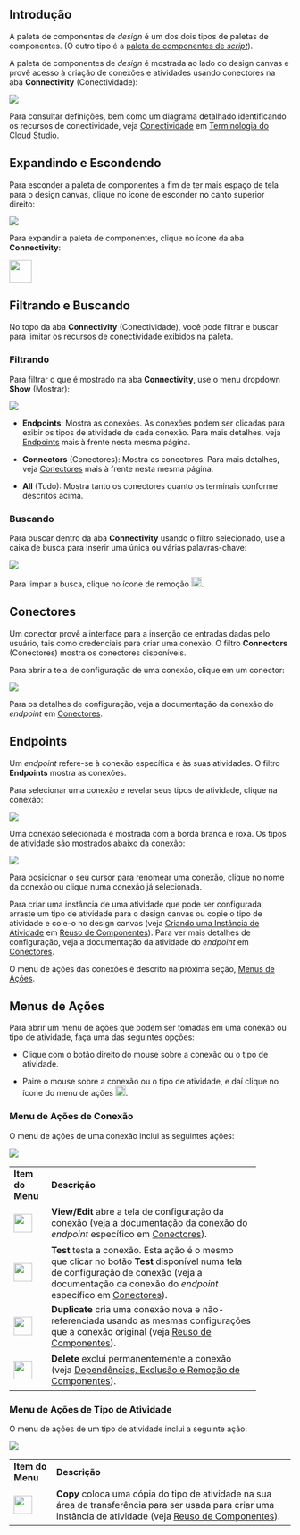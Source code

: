 [//]: # (Paleta de Componentes de *Design*)
[//]: # (This is a translation of Version 5, published on October 20, 2021.)

## Introdução

A paleta de componentes de *design* é um dos dois tipos de paletas de
componentes. (O outro tipo é a [paleta de componentes de
*script*](https://success.jitterbit.com/display/CS/Script+Component+Palette?showLanguage=pt_BR)).

A paleta de componentes de *design* é mostrada ao lado do design canvas
e provê acesso à criação de conexões e atividades usando conectores na
aba **Connectivity** (Conectividade):

<span class="confluence-embedded-file-wrapper"><img
src="https://docs-source.jitterbit.com/cs/component-palette/connectivity/all_amazon-s3_activities.png"
class="confluence-embedded-image confluence-external-resource"
data-image-src="https://docs-source.jitterbit.com/cs/component-palette/connectivity/all_amazon-s3_activities.png" /></span>

Para consultar definições, bem como um diagrama detalhado identificando
os recursos de conectividade, veja [Conectividade](https://success.jitterbit.com/display/CS/Cloud+Studio+Terminology#CloudStudioTerminology-connectivity?showLanguage=pt_BR) em
[Terminologia do Cloud Studio](https://success.jitterbit.com/display/CS/Cloud+Studio+Terminology?showLanguage=pt_BR).

## Expandindo e Escondendo

Para esconder a paleta de componentes a fim de ter mais espaço de tela
para o design canvas, clique no ícone de esconder no canto superior
direito:

<span
class="confluence-embedded-file-wrapper"><img src="https://docs-source.jitterbit.com/common/icons/collapse_2.png"
class="confluence-embedded-image confluence-external-resource"
data-image-src="https://docs-source.jitterbit.com/common/icons/collapse_2.png" /></span>

Para expandir a paleta de componentes, clique no ícone da aba
**Connectivity**:

<span
class="confluence-embedded-file-wrapper confluence-embedded-manual-size"><img
src="https://docs-source.jitterbit.com/common/icons/tab_connectivity.png"
class="confluence-embedded-image confluence-external-resource"
data-image-src="https://docs-source.jitterbit.com/common/icons/tab_connectivity.png"
height="40" /></span>

## Filtrando e Buscando

No topo da aba **Connectivity** (Conectividade), você pode filtrar e
buscar para limitar os recursos de conectividade exibidos na paleta.

### Filtrando

Para filtrar o que é mostrado na aba **Connectivity**, use o menu
dropdown **Show** (Mostrar):

<span class="confluence-embedded-file-wrapper"><img
src="https://docs-source.jitterbit.com/cs/component-palette/connectivity/show.png"
class="confluence-embedded-image confluence-external-resource"
data-image-src="https://docs-source.jitterbit.com/cs/component-palette/connectivity/show.png" /></span>

-   **Endpoints**: Mostra as conexões. As conexões podem ser clicadas
    para exibir os tipos de atividade de cada conexão. Para mais
    detalhes, veja [Endpoints](#DesignComponentPalette-endpoints) mais à frente nesta mesma página.

-   **Connectors** (Conectores): Mostra os conectores. Para mais
    detalhes, veja [Conectores](#DesignComponentPalette-connectors) mais à frente nesta mesma página.

-   **All** (Tudo): Mostra tanto os conectores quanto os terminais
    conforme descritos acima.

### Buscando

Para buscar dentro da aba **Connectivity** usando o filtro selecionado,
use a caixa de busca para inserir uma única ou várias palavras-chave:

<span class="confluence-embedded-file-wrapper"><img
src="https://docs-source.jitterbit.com/cs/component-palette/connectivity/all_amazon_search.png"
class="confluence-embedded-image confluence-external-resource"
data-image-src="https://docs-source.jitterbit.com/cs/component-palette/connectivity/all_amazon_search.png" /></span>

Para limpar a busca, clique no ícone de remoção
<span
class="confluence-embedded-file-wrapper confluence-embedded-manual-size"><img src="https://docs-source.jitterbit.com/common/icons/close_10.png"
class="confluence-embedded-image confluence-external-resource"
data-image-src="https://docs-source.jitterbit.com/common/icons/close_10.png"
height="18" /></span>.


## <span id="DesignComponentPalette-connectors" class="confluence-anchor-link conf-macro output-inline" hasbody="false" macro-name="anchor"> </span>Conectores

Um conector provê a interface para a inserção de entradas dadas pelo
usuário, tais como credenciais para criar uma conexão. O filtro
**Connectors** (Conectores) mostra os conectores disponíveis.

Para abrir a tela de configuração de uma conexão, clique em um conector:

<span class="confluence-embedded-file-wrapper"><img
src="https://docs-source.jitterbit.com/cs/component-palette/connectivity/connectors_amazon-s3.png"
class="confluence-embedded-image confluence-external-resource"
data-image-src="https://docs-source.jitterbit.com/cs/component-palette/connectivity/connectors_amazon-s3.png" /></span>

Para os detalhes de configuração, veja a documentação da conexão do
*endpoint* em [Conectores](https://success.jitterbit.com/display/CS/Connectors?showLanguage=pt_BR).

## Endpoints

Um *endpoint* refere-se à conexão específica e às suas atividades. O
filtro **Endpoints** mostra as conexões.

Para selecionar uma conexão e revelar seus tipos de atividade, clique na
conexão:

<span class="confluence-embedded-file-wrapper"><img
src="https://docs-source.jitterbit.com/cs/component-palette/connectivity/endpoints_amazon-s3_connection.png"
class="confluence-embedded-image confluence-external-resource"
data-image-src="https://docs-source.jitterbit.com/cs/component-palette/connectivity/endpoints_amazon-s3_connection.png" /></span>

Uma conexão selecionada é mostrada com a borda branca e roxa. Os tipos
de atividade são mostrados abaixo da conexão:

<span class="confluence-embedded-file-wrapper"><img
src="https://docs-source.jitterbit.com/cs/component-palette/connectivity/endpoints_amazon-s3_activities.png"
class="confluence-embedded-image confluence-external-resource"
data-image-src="https://docs-source.jitterbit.com/cs/component-palette/connectivity/endpoints_amazon-s3_activities.png" /></span>

Para posicionar o seu cursor para renomear uma conexão, clique no nome
da conexão ou clique numa conexão já selecionada.

Para criar uma instância de uma atividade que pode ser configurada,
arraste um tipo de atividade para o design canvas ou copie o tipo de
atividade e cole-o no design canvas (veja [Criando uma Instância de
Atividade](https://success.jitterbit.com/display/CS/Component+Reuse?showLanguage=pt_BR#ComponentReuse-creating-an-activity-instance) em [Reuso de Componentes](https://success.jitterbit.com/display/CS/Component+Reuse?showLanguage=pt_BR)). Para ver mais detalhes de
configuração, veja a documentação da atividade do *endpoint* em
[Conectores](https://success.jitterbit.com/display/CS/Connectors?showLanguage=pt_BR).

O menu de ações das conexões é descrito na próxima seção, [Menus de
Ações](#DesignComponentPalette-actions-menus).


## <span id="DesignComponentPalette-actions-menus" class="confluence-anchor-link conf-macro output-inline" hasbody="false" macro-name="anchor"> </span>Menus de Ações

Para abrir um menu de ações que podem ser tomadas em uma conexão ou tipo
de atividade, faça uma das seguintes opções:

-   Clique com o botão direito do mouse sobre a conexão ou o tipo de
    atividade.

-   Paire o mouse sobre a conexão ou o tipo de atividade, e daí clique
    no ícone do menu de ações
    <span
    class="confluence-embedded-file-wrapper confluence-embedded-manual-size"><img
    src="https://docs-source.jitterbit.com/common/icons/actions-menu_24.png"
    class="confluence-embedded-image confluence-external-resource"
    data-image-src="https://docs-source.jitterbit.com/common/icons/actions-menu_24.png"
    height="18" /></span>.

### Menu de Ações de Conexão

O menu de ações de uma conexão inclui as seguintes ações:

<span class="confluence-embedded-file-wrapper"><img
src="https://docs-source.jitterbit.com/cs/component-palette/connectivity/connection_actions-menu.png"
class="confluence-embedded-image confluence-external-resource"
data-image-src="https://docs-source.jitterbit.com/cs/component-palette/connectivity/connection_actions-menu.png" /></span>

<div class="table-wrap">

<table class="relative-table confluenceTable" style="width: 87.7076%;">
<colgroup>
<col style="width: 15%" />
<col style="width: 84%" />
</colgroup>
<tbody>
<tr class="header header">
<td><strong>Item do Menu</strong></td>
<td><strong>Descrição</strong></td>
</tr>
<tr class="odd odd">
<td class="confluenceTd"><div class="content-wrapper">
<p><span
class="confluence-embedded-file-wrapper confluence-embedded-manual-size"><img
src="https://docs-source.jitterbit.com/cs/menu-items/view-edit.png"
class="confluence-embedded-image confluence-external-resource"
data-image-src="https://docs-source.jitterbit.com/cs/menu-items/view-edit.png"
height="33" /></span></p>
</div></td>
<td><strong>View/Edit</strong> abre a tela de configuração da conexão
(veja a documentação da conexão do <em>endpoint</em> específico em
  <a
  href="https://success.jitterbit.com/display/CS/Connectors">Conectores</a>).</td>
</tr>
<tr class="header header">
<td class="confluenceTd"><div class="content-wrapper">
<p><span
class="confluence-embedded-file-wrapper confluence-embedded-manual-size"><img
src="https://docs-source.jitterbit.com/cs/menu-items/test.png"
class="confluence-embedded-image confluence-external-resource"
data-image-src="https://docs-source.jitterbit.com/cs/menu-items/test.png"
height="33" /></span></p>
</div></td>
<td><strong>Test</strong> testa a conexão. Esta ação é o mesmo que
clicar no botão <strong>Test</strong> disponível numa tela de
configuração de conexão (veja a documentação da conexão do
<em>endpoint</em> específico em <a
href="https://success.jitterbit.com/display/CS/Connectors">Conectores</a>).</td>
</tr>
<tr class="odd odd">
<td class="confluenceTd"><div class="content-wrapper">
<p><span
class="confluence-embedded-file-wrapper confluence-embedded-manual-size"><img
src="https://docs-source.jitterbit.com/cs/menu-items/duplicate.png"
class="confluence-embedded-image confluence-external-resource"
data-image-src="https://docs-source.jitterbit.com/cs/menu-items/duplicate.png"
height="33" /></span></p>
</div></td>
<td><strong>Duplicate</strong> cria uma conexão nova e não-referenciada
usando as mesmas configurações que a conexão original (veja <a href="https://success.jitterbit.com/display/CS/Component+Reuse">Reuso de
Componentes</a>).</td>
</tr>
<tr class="header header">
<td class="confluenceTd"><div class="content-wrapper">
<p><span
class="confluence-embedded-file-wrapper confluence-embedded-manual-size"><img
src="https://docs-source.jitterbit.com/cs/menu-items/delete.png"
class="confluence-embedded-image confluence-external-resource"
data-image-src="https://docs-source.jitterbit.com/cs/menu-items/delete.png"
height="33" /></span></p>
</div></td>
<td><strong>Delete</strong> exclui permanentemente a conexão (veja
  <a
  href="https://success.jitterbit.com/display/CS/Component+Dependencies%2C+Deletion%2C+and+Removal">Dependências, Exclusão e Remoção de Componentes</a>).</td>
</tr>
</tbody>
</table>

</div>

### <span id="DesignComponentPalette-activity-type-actions-menu" class="confluence-anchor-link conf-macro output-inline" hasbody="false" macro-name="anchor"> </span>Menu de Ações de Tipo de Atividade

O menu de ações de um tipo de atividade inclui a seguinte ação:

<span class="confluence-embedded-file-wrapper"><img
src="https://docs-source.jitterbit.com/cs/component-palette/connectivity/activity-type_actions-menu.png"
class="confluence-embedded-image confluence-external-resource"
data-image-src="https://docs-source.jitterbit.com/cs/component-palette/connectivity/activity-type_actions-menu.png" /></span>

<div class="table-wrap">

<table class="relative-table confluenceTable">
<colgroup>
<col style="width: 15%" />
<col style="width: 84%" />
</colgroup>
<tbody>
<tr class="header header">
<td><strong>Item do Menu</strong></td>
<td><strong>Descrição</strong></td>
</tr>
<tr class="odd odd">
<td class="confluenceTd"><div class="content-wrapper">
<p><span
class="confluence-embedded-file-wrapper confluence-embedded-manual-size"><img
src="https://docs-source.jitterbit.com/cs/menu-items/copy.png"
class="confluence-embedded-image confluence-external-resource"
data-image-src="https://docs-source.jitterbit.com/cs/menu-items/copy.png"
height="33" /></span></p>
</div></td>
<td><strong>Copy</strong> coloca uma cópia do tipo de atividade na sua
área de transferência para ser usada para criar uma instância de
atividade (veja <a href="https://success.jitterbit.com/display/CS/Component+Reuse">Reuso de Componentes</a>).</td>
</tr>
</tbody>
</table>

</div>
